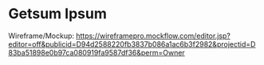 # Getsum Ipsum
Wireframe/Mockup: https://wireframepro.mockflow.com/editor.jsp?editor=off&publicid=D94d2588220fb3837b086a1ac6b3f2982&projectid=D83ba51898e0b97ca080919fa9587df36&perm=Owner
